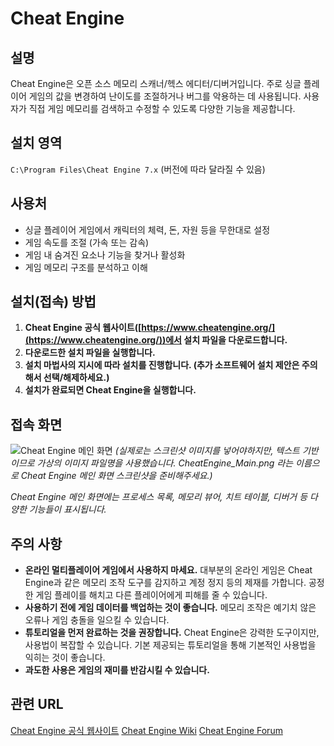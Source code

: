 # Cheat Engine

## 설명
Cheat Engine은 오픈 소스 메모리 스캐너/헥스 에디터/디버거입니다. 주로 싱글 플레이어 게임의 값을 변경하여 난이도를 조절하거나 버그를 악용하는 데 사용됩니다. 사용자가 직접 게임 메모리를 검색하고 수정할 수 있도록 다양한 기능을 제공합니다.

## 설치 영역
`C:\Program Files\Cheat Engine 7.x` (버전에 따라 달라질 수 있음)

## 사용처
- 싱글 플레이어 게임에서 캐릭터의 체력, 돈, 자원 등을 무한대로 설정
- 게임 속도를 조절 (가속 또는 감속)
- 게임 내 숨겨진 요소나 기능을 찾거나 활성화
- 게임 메모리 구조를 분석하고 이해

## 설치(접속) 방법
1. **Cheat Engine 공식 웹사이트([https://www.cheatengine.org/](https://www.cheatengine.org/))에서 설치 파일을 다운로드합니다.**
2. **다운로드한 설치 파일을 실행합니다.**
3. **설치 마법사의 지시에 따라 설치를 진행합니다.  (추가 소프트웨어 설치 제안은 주의해서 선택/해제하세요.)**
4. **설치가 완료되면 Cheat Engine을 실행합니다.**

## 접속 화면
![Cheat Engine 메인 화면](CheatEngine_Main.png)
*(실제로는 스크린샷 이미지를 넣어야하지만, 텍스트 기반이므로 가상의 이미지 파일명을 사용했습니다.  CheatEngine_Main.png 라는 이름으로 Cheat Engine 메인 화면 스크린샷을 준비해주세요.)*

*Cheat Engine 메인 화면에는 프로세스 목록, 메모리 뷰어, 치트 테이블, 디버거 등 다양한 기능들이 표시됩니다.*

## 주의 사항
- **온라인 멀티플레이어 게임에서 사용하지 마세요.** 대부분의 온라인 게임은 Cheat Engine과 같은 메모리 조작 도구를 감지하고 계정 정지 등의 제재를 가합니다.  공정한 게임 플레이를 해치고 다른 플레이어에게 피해를 줄 수 있습니다.
- **사용하기 전에 게임 데이터를 백업하는 것이 좋습니다.**  메모리 조작은 예기치 않은 오류나 게임 충돌을 일으킬 수 있습니다.
- **튜토리얼을 먼저 완료하는 것을 권장합니다.** Cheat Engine은 강력한 도구이지만, 사용법이 복잡할 수 있습니다.  기본 제공되는 튜토리얼을 통해 기본적인 사용법을 익히는 것이 좋습니다.
- **과도한 사용은 게임의 재미를 반감시킬 수 있습니다.**

## 관련 URL
[Cheat Engine 공식 웹사이트](https://www.cheatengine.org/)
[Cheat Engine Wiki](https://wiki.cheatengine.org/index.php?title=Main_Page)
[Cheat Engine Forum](https://forum.cheatengine.org/)
